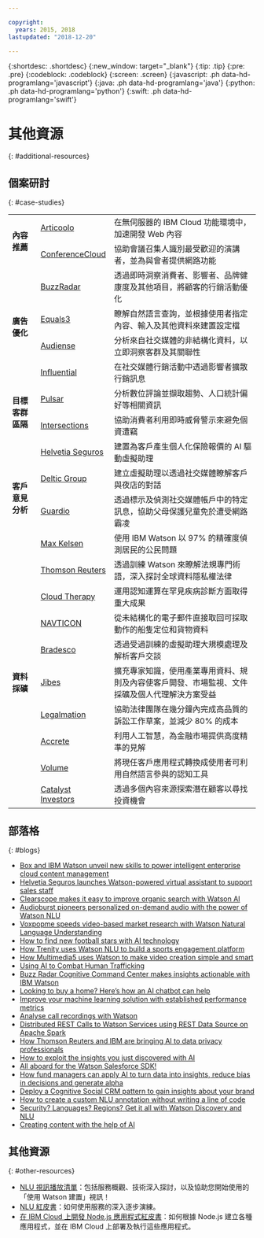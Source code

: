 ```yaml
---

copyright:
  years: 2015, 2018
lastupdated: "2018-12-20"

---
```


{:shortdesc: .shortdesc}
{:new_window: target="_blank"}
{:tip: .tip}
{:pre: .pre}
{:codeblock: .codeblock}
{:screen: .screen}
{:javascript: .ph data-hd-programlang='javascript'}
{:java: .ph data-hd-programlang='java'}
{:python: .ph data-hd-programlang='python'}
{:swift: .ph data-hd-programlang='swift'}

# 其他資源
{: #additional-resources}

## 個案研討
{: #case-studies}


<table>
<tr>
<td rowspan="3"><b>內容推薦</b></td>
</tr>
<tr>
<td><a href="https://www.ibm.com/case-studies/articoolo" target="_blank">Articoolo</a></td>
<td>在無伺服器的 IBM Cloud 功能環境中，加速開發 Web 內容</td>
</tr>
<tr>
<td><a href="https://www.ibm.com/case-studies/s692794p18550w68" target="_blank">ConferenceCloud</a></td>
<td>協助會議召集人識別最受歡迎的演講者，並為與會者提供網路功能</td>
</tr>
<tr>
<td rowspan="5"><b>廣告優化</b></td>
</tr>
<tr>
<td><a href="https://www.ibm.com/case-studies/buzz-radar-cloud-marketing-performance-optimization" target="_blank">BuzzRadar</a></td>
<td>透過即時洞察消費者、影響者、品牌健康度及其他項目，將顧客的行銷活動優化</td>
</tr>
<tr>
<td><a href="https://www.ibm.com/watson/stories/equals-3/?cm_mmc=OSocial_Twitter-_-Watson+Core_Watson+Core+-+Platform-_-WW_WW-_-Watson+Equals+3+Twitter+May+2018&cm_mmca1=000000OF&cm_mmca2=10000408&" target="_blank">Equals3</a></td>
<td>瞭解自然語言查詢，並根據使用者指定內容、輸入及其他資料來建置設定檔</td>
</tr>
<tr>
<td><a href="https://www.ibm.com/case-studies/audiense" target="_blank">Audiense</a></td>
<td>分析來自社交媒體的非結構化資料，以立即洞察客群及其關聯性</td>
</tr>
<tr>
<td><a href="https://www.ibm.com/case-studies/influential" target="_blank">Influential</a></td>
<td>在社交媒體行銷活動中透過影響者擴散行銷訊息</td>
</tr>
<tr>
<td rowspan="3"><b>目標客群區隔</b></td>
</tr>
<tr>
<td><a href="https://www.ibm.com/case-studies/pulsar" target="_blank">Pulsar</a></td>
<td>分析數位評論並擷取趨勢、人口統計偏好等相關資訊</td>
</tr>
<tr>
<td><a href="https://www.ibm.com/case-studies/intersections-inc" target="_blank">Intersections</a></td>
<td>協助消費者利用即時威脅警示來避免個資遭竊</td>
</tr>
<tr>
<td rowspan="5"><b>客戶意見分析</b></td>
</tr>
<tr>
<td><a href="https://www.ibm.com/case-studies/helvetia-seguros-ibm-cloud-watson" target="_blank">Helvetia Seguros</a></td>
<td>建置為客戶產生個人化保險報價的 AI 驅動虛擬助理</td>
</tr>
<tr>
<td><a href="https://www.ibm.com/case-studies/deltic-group-watson-virtual-assistant-for-social-media" target="_blank">Deltic Group</a></td>
<td>建立虛擬助理以透過社交媒體瞭解客戶與夜店的對話</td>
</tr>
<tr>
<td><a href="https://www.ibm.com/case-studies/guardio-cloud-bullying-detection-application" target="_blank">Guardio</a></td>
<td>透過標示及偵測社交媒體帳戶中的特定訊息，協助父母保護兒童免於遭受網路霸凌</td>
</tr>
<tr>
<td><a href="https://www.ibm.com/case-studies/max-kelsen" target="_blank">Max Kelsen</a></td>
<td>使用 IBM Watson 以 97% 的精確度偵測居民的公民問題</td>
</tr>
<tr>
<td rowspan="10"><b>資料採礦</b></td>
</tr>
<tr>
<td><a href="https://www.ibm.com/watson/stories/thomson-reuters/" target="_blank">Thomson Reuters</a></td>
<td>透過訓練 Watson 來瞭解法規專門術語，深入探討全球資料隱私權法律</td>
</tr>
<tr>
<td><a href="https://www.ibm.com/case-studies/b255816w59748a12" target="_blank">Cloud Therapy</a></td>
<td>運用認知運算在罕見疾病診斷方面取得重大成果</td>
</tr>
<tr>
<td><a href="https://www.ibm.com/case-studies/navticon" target="_blank">NAVTICON</a></td>
<td>從未結構化的電子郵件直接取回可採取動作的船隻定位和貨物資料</td>
</tr>
<tr>
<td><a href="https://www.ibm.com/watson/stories/bradesco/" target="_blank">Bradesco</a></td>
<td>透過受過訓練的虛擬助理大規模處理及解析客戶交談</td>
</tr>
<tr>
<td><a href="https://www.ibm.com/case-studies/jibes-data-analytics" target="_blank">Jibes</a></td>
<td>擴充專家知識，使用產業專用資料、規則及內容使客戶開發、市場監視、文件採礦及個人代理解決方案受益</td>
</tr>
<tr>
<td><a href="https://www.ibm.com/case-studies/legalmation" target="_blank">Legalmation</a></td>
<td>協助法律團隊在幾分鐘內完成高品質的訴訟工作草案，並減少 80% 的成本</td>
</tr>
<tr>
<td><a href="https://www.ibm.com/case-studies/accreteai" target="_blank">Accrete</a></td>
<td>利用人工智慧，為金融市場提供高度精準的見解</td>
</tr>
<tr>
<td><a href="https://www.ibm.com/case-studies/volume-ltd" target="_blank">Volume</a></td>
<td>將現任客戶應用程式轉換成使用者可利用自然語言參與的認知工具</td>
</tr>
<tr>
<td><a href="https://www.ibm.com/case-studies/catalyst-investors" target="_blank">Catalyst Investors</a></td>
<td>透過多個內容來源探索潛在顧客以尋找投資機會</td>
</tr>
</table>

## 部落格
{: #blogs}

- [Box and IBM Watson unveil new skills to power intelligent enterprise cloud content management](https://www.ibm.com/blogs/watson/2018/06/box-and-ibm-watson-unveil-new-skills-to-power-intelligent-enterprise-cloud-content-management/)
- [Helvetia Seguros launches Watson-powered virtual assistant to support sales staff](https://www.ibm.com/blogs/cloud-computing/2018/12/04/helvetia-seguros-watson-virtual-assistant/)
- [Clearscope makes it easy to improve organic search with Watson AI](https://www.ibm.com/blogs/watson/2018/09/clearscope-makes-it-easy-to-improve-organic-search-with-watson-ai/)
- [Audioburst pioneers personalized on-demand audio with the power of Watson NLU](https://www.ibm.com/blogs/watson/2018/11/audioburst-pioneers-personalized-on-demand-audio-with-the-power-of-watson-nlu/)
- [Voxpopme speeds video-based market research with Watson Natural Language Understanding](https://www.ibm.com/blogs/watson/2018/09/voxpopme-speeds-video-based-market-research-with-watson-natural-language-understanding/)
- [How to find new football stars with AI technology](https://www.ibm.com/blogs/client-voices/how-find-new-football-stars-ai/)
- [How Trenity uses Watson NLU to build a sports engagement platform](https://developer.ibm.com/blogs/2018/10/24/multimedia5-uses-watson-to-make-video-creation-simple-smart/)
- [How Multimedia5 uses Watson to make video creation simple and smart](https://developer.ibm.com/blogs/2018/11/06/trenity-uses-watson-nlu-to-build-a-sports-engagement-platform/)
- [Using AI to Combat Human Trafficking](https://www.ibm.com/blogs/citizen-ibm/2018/10/bill-peace-stop-the-traffik/)
- [Buzz Radar Cognitive Command Center makes insights actionable with IBM Watson](https://www.ibm.com/blogs/cloud-computing/2018/05/31/cognitive-command-center-buzz-radar-ibm-watson/)
- [Looking to buy a home? Here’s how an AI chatbot can help](https://www.ibm.com/blogs/bluemix/2018/04/australias-first-home-loan-chatbot/)
- [Improve your machine learning solution with established performance metrics](https://developer.ibm.com/code/2018/04/10/ai-machine-learning-solution-performance-accuracy-precision-recall/)
- [Analyse call recordings with Watson](https://www.ibm.com/blogs/bluemix/2018/04/analyse-call-recordings-watson/)
- [Distributed REST Calls to Watson Services using REST Data Source on Apache Spark](https://developer.ibm.com/dwblog/2018/distributed-rest-calls-to-watson-services-using-rest-data-source-on-apache-spark/)
- [How Thomson Reuters and IBM are bringing AI to data privacy professionals](https://www.ibm.com/blogs/watson/2018/01/thomson-reuters-ibm-bringing-ai-legal-professionals/)
- [How to exploit the insights you just discovered with AI](https://www.ibm.com/blogs/watson/2018/01/how-to-exploiting-the-insights-you-just-discovered-with-ai/)
- [All aboard for the Watson Salesforce SDK!](https://developer.ibm.com/dwblog/2018/watson-salesforce-sdk-apis-apex-applications/)
- [How fund managers can apply AI to turn data into insights, reduce bias in decisions and generate alpha](https://www.ibm.com/blogs/watson/2017/11/how-fund-managers-can-apply-ai-to-turn-data-into-insights/)
- [Deploy a Cognitive Social CRM pattern to gain insights about your brand](https://developer.ibm.com/code/2017/11/16/deploy-cognitive-social-crm-pattern-gain-insights-brand/)
- [How to create a custom NLU annotation without writing a line of code](https://developer.ibm.com/dwblog/2017/create-custom-nlu-annotation-without-writing-line-code/)
- [Security? Languages? Regions? Get it all with Watson Discovery and NLU](https://www.ibm.com/blogs/bluemix/2017/10/security-languages-regions-get-watson-discovery-nlu/)
- [Creating content with the help of AI](https://www.ibm.com/blogs/cloud-computing/2017/08/03/creating-content-help-ai/)


## 其他資源
{: #other-resources}

- [NLU 視訊播放清單](https://www.ibm.biz/nlu_videos)：包括服務概觀、技術深入探討，以及協助您開始使用的「使用 Watson 建置」視訊！
- [NLU 紅皮書](http://www.redbooks.ibm.com/redbooks/pdfs/sg248398.pdf)：如何使用服務的深入逐步演練。
- [在 IBM Cloud 上開發 Node.js 應用程式紅皮書](http://www.redbooks.ibm.com/redbooks/pdfs/sg248406.pdf)：如何根據 Node.js 建立各種應用程式，並在 IBM Cloud 上部署及執行這些應用程式。
